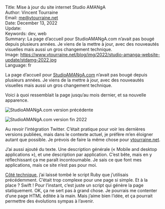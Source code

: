 Title:    Mise à jour du site internet Studio AMANgA  
Author:   Vincent Tourraine  
Email:    me@vtourraine.net  
Date:     December 13, 2022  
Update:   
Keywords: dev, web  
Summary:  La page d’accueil pour StudioAMANgA.com n’avait pas bougé depuis plusieurs années. Je viens de la mettre à jour, avec des nouveautés visuelles mais aussi un gros changement technique.  
Image:    https://www.vtourraine.net/blog/img/2022/studio-amanga-website-update/stdamg-2022.jpg  
Language: fr  


La page d’accueil pour [StudioAMANgA.com](https://www.studioamanga.com) n’avait pas bougé depuis plusieurs années. Je viens de la mettre à jour, avec des nouveautés visuelles mais aussi un gros changement technique.

Voici à quoi ressemblait la page jusqu’au mois dernier, et sa nouvelle apparence.

![StudioAMANgA.com version précédente](/blog/img/2022/studio-amanga-website-update/stdamg-2021.jpg)

![StudioAMANgA.com version fin 2022](/blog/img/2022/studio-amanga-website-update/stdamg-2022.jpg)

Au revoir l’intégration Twitter. C’était pratique pour voir les dernières versions publiées, mais dans le contexte actuel, je préfère m’en éloigner autant que possible. Je prévois de faire la même chose pour [vtourraine.net](https://www.vtourraine.net).

J’ai aussi ajouté du texte. Une description générale (« Mobile and desktop applications »), et une description par application. C’est bête, mais en y réflechissant ça me paraît incontournable. Je sais ce que font mes applications, mais ce site n’est pas pour moi.

[Côté technique](https://github.com/studioamanga/stdamg-website), j’ai laissé tombé le script Ruby que j’utilisais précédemment. C’était trop complexe pour une page si simple. Et à la place ? Swift ! Pour l’instant, c’est juste un script qui génère la page statiquement. OK, ça ne sert pas à grand chose. Je pourrais me contenter d’une page HTML éditée à la main. Mais j’aime bien l’idée, et ça pourrait permettre des évolutions sympas à l’avenir.
